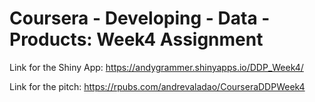 # Coursera - Developing - Data - Products: Week4 Assignment

Link for the Shiny App: https://andygrammer.shinyapps.io/DDP_Week4/

Link for the pitch: https://rpubs.com/andrevaladao/CourseraDDPWeek4
